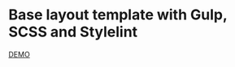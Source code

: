 # Base layout template with Gulp, SCSS and Stylelint
  
[DEMO](https://luckdenny.github.io/miami-landing/#)
